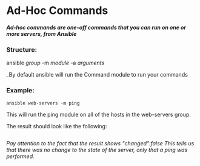 # Ad-Hoc Commands

**_Ad-hoc commands are one-off commands that you can run on one or more servers, from Ansible_**

### Structure:

ansible _group_ -m _module_ -a _arguments_

_By default ansible will run the Command module to run your commands

### Example:
```
ansible web-servers -m ping
```
This will run the ping module on all of the hosts in the web-servers group.

The result should look like the following:
```

```

_Pay attention to the fact that the result shows "changed":false_
_This tells us that there was no change to the state of the server, only that a ping was performed._







